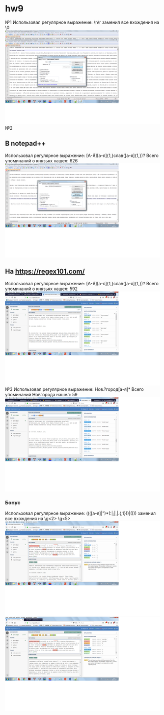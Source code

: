 # hw9
№1
Использовал регулярное выражение: \n\r заменил все вхождения на \0
![](https://github.com/anatolydontsov/hw9/blob/master/10.png)
№2
## В notepad++ 
Использовал регулярное выражение: [А-Я][а-я]{1,}слав([а-я]{1,})? Всего упоминаний о князьях нашел: 626
![](https://github.com/anatolydontsov/hw9/blob/master/11.1.png)
## На https://regex101.com/
Использовал регулярное выражение: [А-Я][а-я]{1,}слав([а-я]{1,})? Всего упоминаний о князьях нашел: 592
![](https://github.com/anatolydontsov/hw9/blob/master/11.png)
№3
Использовал регулярное выражение: Нов.?город[а-я]* Всего упоминаний Новгорода нашел: 59
![](https://github.com/anatolydontsov/hw9/blob/master/12.png)
### Бонус
Использовал регулярное выражение: ((([а-я]|")*(:|;|,|\.{,1}))|(\[)) заменил все вхождения на \g<2> \g<5>
![](https://github.com/anatolydontsov/hw9/blob/master/15.png)
![](https://github.com/anatolydontsov/hw9/blob/master/16.png)
